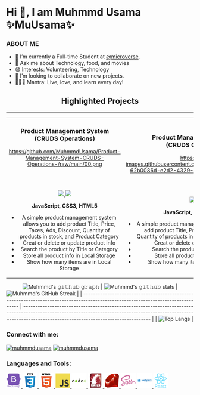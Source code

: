

<h1 class="center">Hi 👋, I am Muhmmd Usama  ✨MuUsama✨</h1> 

### ABOUT ME
- 🌱 I’m currently a Full-time Student at [@microverse](https://www.microverse.org/).
- 💬 Ask me about  Technology, food, and movies
- 😄 Interests: Volunteering, Technology
- 👯 I’m looking to collaborate on new projects.
- 💆🏿‍♀️ Mantra: Live, love, and learn every day! 

<h2 align="center">Highlighted Projects </h2>
<div align="center">
<table>
<tr>
<td width="50%">
<h3 align="center" color="white">Product Management System <br/>(CRUDS Operations)</h3>
<div align="center" >  
<a href='https://muhmmdusama.github.io/Product-Management-System-CRUDS-Operations-/'> 
</a>
  
 
https://github.com/MuhmmdUsama/Product-Management-System-CRUDS-Operations-/raw/main/00.png
  
<br>
<br>
<p>
  <a href="https://github.com/MuhmmdUsama/Product-Management-System-CRUDS-Operations-" target="_blank">
  <img src="https://img.shields.io/badge/Code-black?style=for-the-badge&logo=github"/>
    
<a href="https://muhmmdusama.github.io/Product-Management-System-CRUDS-Operations-/" target="_blank">
<img src="https://img.shields.io/badge/-website-green?style=for-the-badge&color=cb7e67"/>
</a>
</p>
<strong>JavaScript, CSS3, HTML5</strong> 
<ul>
 <li> A simple product management system allows you to add product Title, Price, Taxes, Ads, Discount, Quantity of products in stock, and Product Category</li>
<li>Creat or delete or update product info</li>
<li>Search the product by Title or Category</li>
<li>Store all product info in Local Storage</li>
<li>Show how many items are in Local Storage</li>
</ul
</div>
</td>
         <hr/> 

<td width="50%">
<h3 align="center" color="white">Product Management System <br/>(CRUDS Operations)</h3>
<div align="center" >  
<a href='https://muhmmdusama.github.io/Product-Management-System-CRUDS-Operations-/'> 
</a>
  
https://user-images.githubusercontent.com/45886560/182448616-62b0086d-e2d2-4329-9c45-558360d9a54d.mp4 
  
<br>
<br>
<p>
  <a href="https://github.com/MuhmmdUsama/Product-Management-System-CRUDS-Operations-" target="_blank">
  <img src="https://img.shields.io/badge/Code-black?style=for-the-badge&logo=github"/>
    
<a href="https://muhmmdusama.github.io/Product-Management-System-CRUDS-Operations-/" target="_blank">
<img src="https://img.shields.io/badge/-website-green?style=for-the-badge&color=cb7e67"/>
</a>
</p>
<strong>JavaScript, CSS3, HTML5</strong> 
<ul>
 <li> A simple product management system allows you to add product Title, Price, Taxes, Ads, Discount, Quantity of products in stock, and Product Category</li>
<li>Creat or delete or update product info</li>
<li>Search the product by Title or Category</li>
<li>Store all product info in Local Storage</li>
<li>Show how many items are in Local Storage</li>
</ul
</div>
  
  
</td>
</tr>
<table>

  
![Muhmmd's 𝚐𝚒𝚝𝚑𝚞𝚋 𝚐𝚛𝚊𝚙𝚑](https://activity-graph.herokuapp.com/graph?username=muhmmdusama&theme=redical&hide_border=true&area=true)
| ![Muhmmd's 𝚐𝚒𝚝𝚑𝚞𝚋 stats](https://github-readme-stats.vercel.app/api?username=muhmmdusama&show_icons=true&theme=radical)             | ![Muhmmd's GitHub Streak](https://github-readme-streak-stats.herokuapp.com/?user=muhmmdusama&theme=radical)                                                                                                           |
| --------------------------------------------------------------------------------------------------------------------------------- | ----------------------------------------------------------------------------------------------------------------------------------------------------------------------------------------------------------------- |
| ![Top Langs](https://github-readme-stats.vercel.app/api/top-langs/?username=muhmmdusama&langs_count=8&theme=radical&layout=compact) |

<h3 align="left">Connect with me:</h3>
<p align="left">
<a href="https://twitter.com/muhmmdusama" target="blank"><img align="center" src="https://raw.githubusercontent.com/rahuldkjain/github-profile-readme-generator/master/src/images/icons/Social/twitter.svg" alt="muhmmdusama" height="30" width="40" /></a>
<a href="https://www.linkedin.com/in/muhmmdusama/" target="blank">
<img align="center" src="https://raw.githubusercontent.com/rahuldkjain/github-profile-readme-generator/master/src/images/icons/Social/linked-in-alt.svg" alt="muhmmdusama" height="30" width="40" /></a>

<h3 align="left">Languages and Tools:</h3>
<p align="left"> <a href="https://getbootstrap.com" target="_blank"> <img src="https://raw.githubusercontent.com/devicons/devicon/master/icons/bootstrap/bootstrap-plain-wordmark.svg" alt="bootstrap" width="40" height="40"/> </a> <a href="https://www.w3schools.com/css/" target="_blank"> <img src="https://raw.githubusercontent.com/devicons/devicon/master/icons/css3/css3-original-wordmark.svg" alt="css3" width="40" height="40"/> </a> <a href="https://www.w3.org/html/" target="_blank"> <img src="https://raw.githubusercontent.com/devicons/devicon/master/icons/html5/html5-original-wordmark.svg" alt="html5" width="40" height="40"/> </a> <a href="https://developer.mozilla.org/en-US/docs/Web/JavaScript" target="_blank"> <img src="https://raw.githubusercontent.com/devicons/devicon/master/icons/javascript/javascript-original.svg" alt="javascript" width="40" height="40"/> </a> <a href="https://nodejs.org" target="_blank"> <img src="https://raw.githubusercontent.com/devicons/devicon/master/icons/nodejs/nodejs-original-wordmark.svg" alt="nodejs" width="40" height="40"/> </a> <a href="https://rubyonrails.org" target="_blank"> <img src="https://raw.githubusercontent.com/devicons/devicon/master/icons/rails/rails-original-wordmark.svg" alt="rails" width="40" height="40"/> </a> <a href="https://www.ruby-lang.org/en/" target="_blank"> <img src="https://raw.githubusercontent.com/devicons/devicon/master/icons/ruby/ruby-original.svg" alt="ruby" width="40" height="40"/> </a> <a href="https://sass-lang.com" target="_blank"> <img src="https://raw.githubusercontent.com/devicons/devicon/master/icons/sass/sass-original.svg" alt="sass" width="40" height="40"/> </a> <a href="https://webpack.js.org" target="_blank"> <img src="https://raw.githubusercontent.com/devicons/devicon/d00d0969292a6569d45b06d3f350f463a0107b0d/icons/webpack/webpack-original-wordmark.svg" alt="webpack" width="40" height="40"/> </a>
<a href="https://reactjs.org/" target="_blank"> <img src="https://raw.githubusercontent.com/devicons/devicon/master/icons/react/react-original-wordmark.svg" alt="react" width="40" height="40"/> </a> <a href="https://www.ruby-lang.org/en/" target="_blank"></p>
